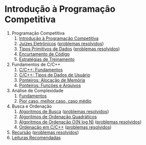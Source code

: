 Introdução à Programação Competitiva
====================================

1. Programação Competitiva
    1. [Introdução à Programação Competitiva](slides/introducao_a_programacao_competitiva/introducao_a_programacao_competitiva.pdf)
    1. [Juízes Eletrônicos](slides/juizes_eletronicos/juizes_eletronicos.pdf) ([problemas resolvidos](problems/juizes_eletronicos/juizes_eletronicos.pdf))
    1. [Tipos Primitivos de Dados](slides/tipos_primitivos/tipos_primitivos.pdf) ([problemas resolvidos](problems/tipos_primitivos/tipos_primitivos.pdf))
    1. [Encurtamento de Código](slides/PI-4/PI-4.pdf)
    1. [Estratégias de Treinamento](slides/PI-5/PI-5.pdf)
1. Fundamentos de C/C++
    1. [C/C++: Fundamentos](slides/RC-1/RC-1.pdf)
    1. [C/C++: Tipos de Dados de Usuário](slides/RC-2/RC-2.pdf)
    1. [Ponteiros: Alocação de Memória](slides/PT-1/PT-1.pdf)
    1. [Ponteiros: Funções e Arquivos](slides/PT-2/PT-2.pdf)
1. Análise de Complexidade
    1. [Fundamentos](slides/analise_de_complexidade-fundamentos/analise_de_complexidade-fundamentos.pdf)
    1. [Pior caso, melhor caso, caso médio](slides/analise_de_complexidade-calculo/analise_de_complexidade-calculo.pdf)
1. Busca e Ordenação
    1. [Algoritmos de Busca](slides/algoritmos_de_busca/algoritmos_de_busca.pdf) ([problemas resolvidos](problems/algoritmos_de_busca/algoritmos_de_busca.pdf))
    1. [Algoritmos de Ordenação Quadráticos](slides/algoritmos_de_ordenacao_quadraticos/algoritmos_de_ordenacao_quadraticos.pdf)
    1. [Algoritmos de Ordenação O(N log N)](slides/BO-3/BO-3.pdf) ([problemas resolvidos](problems/BO-3/BO-3.pdf))
    1. [Ordenação em C/C++](slides/BO-4/BO-4.pdf) ([problemas resolvidos](problems/BO-4/BO-4.pdf))
1. [Recursão](slides/RS-1/RS-1.pdf) ([problemas resolvidos](problems/RS-1/RS-1.pdf))
1. [Leituras Recomendadas](slides/BB-1/BB-1.pdf)

<!-- Assuntos pendentes:
1. Algoritmos de ordenação O(1)
2. Análise amortizada
3. Master theorem para funções recursivas/dividir e conquistar
4. Análise de complexidade: exemplo do Donald Knuth
-->
